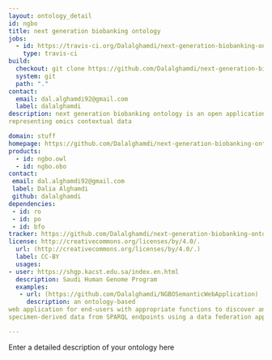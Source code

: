 ```yaml
---
layout: ontology_detail
id: ngbo
title: next generation biobanking ontology
jobs:
  - id: https://travis-ci.org/Dalalghamdi/next-generation-biobanking-ontology
    type: travis-ci
build:
  checkout: git clone https://github.com/Dalalghamdi/next-generation-biobanking-ontology.git
  system: git
  path: "."
contact:
  email: dal.alghamdi92@gmail.com
  label: dalalghamdi
description: next generation biobanking ontology is an open application ontology
representing omics contextual data

domain: stuff
homepage: https://github.com/Dalalghamdi/next-generation-biobanking-ontology
products:
  - id: ngbo.owl
  - id: ngbo.obo
contact:
 email: dal.alghamdi92@gmail.com
 label: Dalia Alghamdi
 github: dalalghamdi
dependencies:
 - id: ro
 - id: po
 - id: bfo
tracker: https://github.com/Dalalghamdi/next-generation-biobanking-ontology/issues
license: http://creativecommons.org/licenses/by/4.0/.
  url: (http://creativecommons.org/licenses/by/4.0/.)
  label: CC-BY
  usages:
- user: https://shgp.kacst.edu.sa/index.en.html
  description: Saudi Human Genome Program
  examples:
   - url: (https://github.com/Dalalghamdi/NGBOSemanticWebApplication)
     description: an ontology-based
web application for end-users with appropriate functions to discover and request the
specimen-derived data from SPARQL endpoints using a data federation approach

---
```


Enter a detailed description of your ontology here
